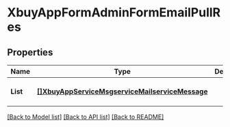 # XbuyAppFormAdminFormEmailPullRes

## Properties
Name | Type | Description | Notes
------------ | ------------- | ------------- | -------------
**List** | [**[]XbuyAppServiceMsgserviceMailserviceMessage**](xbuy.app.service.msgservice.mailservice.Message.md) |  | [optional] [default to null]

[[Back to Model list]](../README.md#documentation-for-models) [[Back to API list]](../README.md#documentation-for-api-endpoints) [[Back to README]](../README.md)

